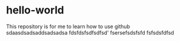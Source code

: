 # hello-world
This repository is for me to learn how to use github
sdaasdsadsaddsadsadsa
fdsfdsfsdfsdfsd'
fsersefsdsfsfd
fsfsdsfdfsd
